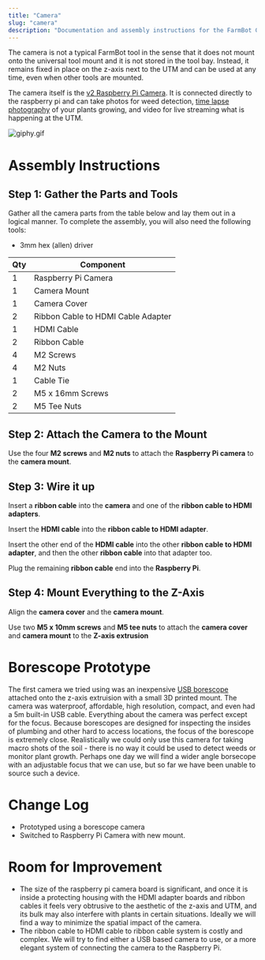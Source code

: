 ```yaml
---
title: "Camera"
slug: "camera"
description: "Documentation and assembly instructions for the FarmBot Genesis Camera"
---
```


The camera is not a typical FarmBot tool in the sense that it does not mount onto the universal tool mount and it is not stored in the tool bay. Instead, it remains fixed in place on the z-axis next to the UTM and can be used at any time, even when other tools are mounted.

The camera itself is the [v2 Raspberry Pi Camera](https://www.raspberrypi.org/products/camera-module-v2/). It is connected directly to the raspberry pi and can take photos for weed detection, [time lapse photography](../mods-and-add-ons/take-time-lapse-plant-photography.md) of your plants growing, and video for live streaming what is happening at the UTM.

![giphy.gif](_images/giphy.gif)



# Assembly Instructions

## Step 1: Gather the Parts and Tools
Gather all the camera parts from the table below and lay them out in a logical manner. To complete the assembly, you will also need the following tools:

  * 3mm hex (allen) driver

|Qty                           |Component                     |
|------------------------------|------------------------------|
|1                             |Raspberry Pi Camera
|1                             |Camera Mount
|1                             |Camera Cover
|2                             |Ribbon Cable to HDMI Cable Adapter
|1                             |HDMI Cable
|2                             |Ribbon Cable
|4                             |M2 Screws
|4                             |M2 Nuts
|1                             |Cable Tie
|2                             |M5 x 16mm Screws
|2                             |M5 Tee Nuts

## Step 2: Attach the Camera to the Mount
Use the four **M2 screws** and **M2 nuts** to attach the **Raspberry Pi camera** to the **camera mount**.


## Step 3: Wire it up
Insert a **ribbon cable** into the **camera** and one of the **ribbon cable to HDMI adapters**.


Insert the **HDMI cable** into the **ribbon cable to HDMI adapter**.


Insert the other end of the **HDMI cable** into the other **ribbon cable to HDMI adapter**, and then the other **ribbon cable** into that adapter too.


Plug the remaining **ribbon cable** end into the **Raspberry Pi**.


## Step 4: Mount Everything to the Z-Axis
Align the **camera cover** and the **camera mount**.


Use two **M5 x 10mm screws** and **M5 tee nuts** to attach the **camera cover** and **camera mount** to the **Z-axis extrusion**




# Borescope Prototype

The first camera we tried using was an inexpensive [USB borescope](https://smile.amazon.com/dp/B016KUGVJC) attached onto the z-axis extruision with a small 3D printed mount. The camera was waterproof, affordable, high resolution, compact, and even had a 5m built-in USB cable. Everything about the camera was perfect except for the focus. Because borescopes are designed for inspecting the insides of plumbing and other hard to access locations, the focus of the borescope is extremely close. Realistically we could only use this camera for taking macro shots of the soil - there is no way it could be used to detect weeds or monitor plant growth. Perhaps one day we will find a wider angle borsecope with an adjustable focus that we can use, but so far we have been unable to source such a device.

# Change Log

* Prototyped using a borescope camera
* Switched to Raspberry Pi Camera with new mount.

# Room for Improvement

* The size of the raspberry pi camera board is significant, and once it is inside a protecting housing with the HDMI adapter boards and ribbon cables it feels very obtrusive to the aesthetic of the z-axis and UTM, and its bulk may also interfere with plants in certain situations. Ideally we will find a way to minimize the spatial impact of the camera.
* The ribbon cable to HDMI cable to ribbon cable system is costly and complex. We will try to find either a USB based camera to use, or a more elegant system of connecting the camera to the Raspberry Pi.
